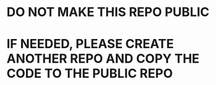 # DO NOT MAKE THIS REPO PUBLIC
# IF NEEDED, PLEASE CREATE ANOTHER REPO AND COPY THE CODE TO THE PUBLIC REPO

